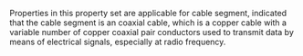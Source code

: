 Properties in this property set are applicable for cable segment, indicated that the cable segment is an coaxial cable, which is a copper cable with a variable number of copper coaxial pair conductors used to transmit data by means of electrical signals, especially at radio frequency.
